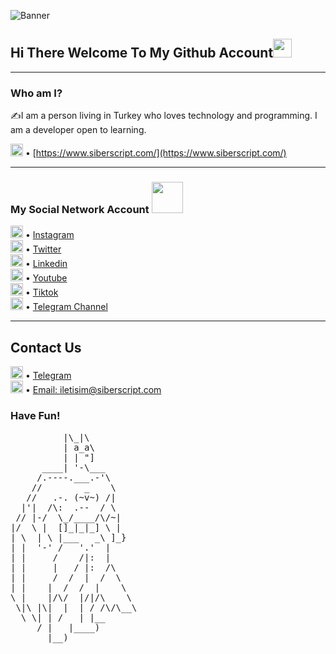 ![Banner](https://lamachinerie.org/wp-content/uploads/2019/06/github.jpg)
## Hi There Welcome To My Github Account<img src="https://raw.githubusercontent.com/MartinHeinz/MartinHeinz/master/wave.gif" width="30px">
<hr>

### Who am I?
✍️I am a person living in Turkey who loves technology and programming. I am a developer open to learning. <br>

<img src="https://image.flaticon.com/icons/png/512/2540/2540832.png" width="20" height="20"> • [https://www.siberscript.com/](https://www.siberscript.com/)
<hr>

### My Social Network Account <img src="https://www.piskelapp.com/static/resources/home/features/feature-open-source@2x.gif" width="50" height="50"><br>
<img src="https://image.flaticon.com/icons/png/512/2111/2111463.png" width="20" height="20"> • [Instagram](https://instagram.com/godleonxd) 
<br>
<img src="https://image.flaticon.com/icons/png/512/145/145812.png" width="20" height="20"> • [Twitter](#) <br>
<img src="https://image.flaticon.com/icons/png/512/3256/3256016.png" width="20" height="20"> • [Linkedin](#) <br>
<img src="https://image.flaticon.com/icons/png/512/185/185983.png" width="20" height="20"> • [Youtube](#) <br>
<img src="https://image.flaticon.com/icons/png/512/3046/3046121.png" width="20" height="20"> • [Tiktok](#) <br>
<img src="https://image.flaticon.com/icons/png/512/2111/2111646.png" width="20" height="20"> • [Telegram Channel](https://t.me/siberscriptcom/) <br>
<hr>

## Contact Us
<img src="https://image.flaticon.com/icons/png/512/2111/2111646.png" width="20" height="20"> • [Telegram](https://t.me/cuksuz) <br>
<img src="https://as1.ftcdn.net/jpg/02/73/74/34/500_F_273743445_8NsO173YKt3qKssAjPPGDLj4TcUlBsNA.jpg" width="20" height="20"> • [Email: iletisim@siberscript.com](mailto:iletisim@siberscript.com) <br>

### Have Fun!
<pre>
          |\_|\
          | a_a\
          | | "]
      ____| '-\___
     /.----.___.-'\
    //        _    \
   //   .-. (~v~) /|
  |'|  /\:  .--  / \
 // |-/  \_/____/\/~|
|/  \ |  []_|_|_] \ |
| \  | \ |___   _\ ]_}
| |  '-' /   '.'  |
| |     /    /|:  | 
| |     |   / |:  /\
| |     /  /  |  /  \
| |    |  /  /  |    \
\ |    |/\/  |/|/\    \
 \|\ |\|  |  | / /\/\__\
  \ \| | /   | |__
     / |   |____)
       |__)
<pre>
